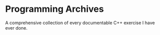 # Programming Archives
 A comprehensive collection of every documentable C++ exercise I have ever done.
